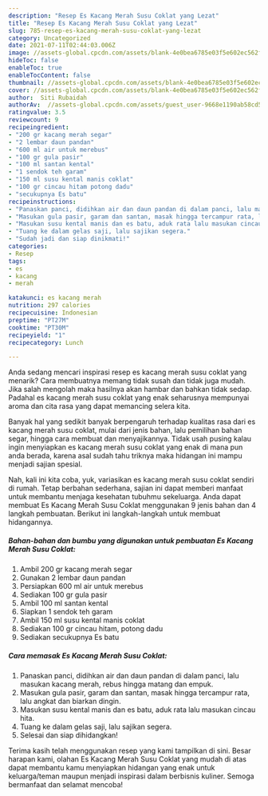 ```yaml
---
description: "Resep Es Kacang Merah Susu Coklat yang Lezat"
title: "Resep Es Kacang Merah Susu Coklat yang Lezat"
slug: 785-resep-es-kacang-merah-susu-coklat-yang-lezat
category: Uncategorized
date: 2021-07-11T02:44:03.006Z
image: //assets-global.cpcdn.com/assets/blank-4e0bea6785e03f5e602ec562f230caae08da540cada707380b4fe1bbebba43da.png
hideToc: false
enableToc: true
enableTocContent: false
thumbnail: //assets-global.cpcdn.com/assets/blank-4e0bea6785e03f5e602ec562f230caae08da540cada707380b4fe1bbebba43da.png
cover: //assets-global.cpcdn.com/assets/blank-4e0bea6785e03f5e602ec562f230caae08da540cada707380b4fe1bbebba43da.png
author:  Siti Rubaidah
authorAv:  //assets-global.cpcdn.com/assets/guest_user-9668e1190ab58cd58d666d5934e79c79da2e02f4421a6ed9abc4b163da97d6e7.png
ratingvalue: 3.5
reviewcount: 9
recipeingredient:
- "200 gr kacang merah segar"
- "2 lembar daun pandan"
- "600 ml air untuk merebus"
- "100 gr gula pasir"
- "100 ml santan kental"
- "1 sendok teh garam"
- "150 ml susu kental manis coklat"
- "100 gr cincau hitam potong dadu"
- "secukupnya Es batu"
recipeinstructions:
- "Panaskan panci, didihkan air dan daun pandan di dalam panci, lalu masukan kacang merah, rebus hingga matang dan empuk."
- "Masukan gula pasir, garam dan santan, masak hingga tercampur rata, lalu angkat dan biarkan dingin."
- "Masukan susu kental manis dan es batu, aduk rata lalu masukan cincau hita."
- "Tuang ke dalam gelas saji, lalu sajikan segera."
- "Sudah jadi dan siap dinikmati!"
categories:
- Resep
tags:
- es
- kacang
- merah

katakunci: es kacang merah 
nutrition: 297 calories
recipecuisine: Indonesian
preptime: "PT27M"
cooktime: "PT30M"
recipeyield: "1"
recipecategory: Lunch

---
```



Anda sedang mencari inspirasi resep es kacang merah susu coklat yang menarik? Cara membuatnya memang tidak susah dan tidak juga mudah. Jika salah mengolah maka hasilnya akan hambar dan bahkan tidak sedap. Padahal es kacang merah susu coklat yang enak seharusnya mempunyai aroma dan cita rasa yang dapat memancing selera kita.


Banyak hal yang sedikit banyak berpengaruh terhadap kualitas rasa dari es kacang merah susu coklat, mulai dari jenis bahan, lalu pemilihan bahan segar, hingga cara membuat dan menyajikannya. Tidak usah pusing kalau ingin menyiapkan es kacang merah susu coklat yang enak di mana pun anda berada, karena asal sudah tahu triknya maka hidangan ini mampu menjadi sajian spesial.




Nah, kali ini kita coba, yuk, variasikan es kacang merah susu coklat sendiri di rumah. Tetap berbahan sederhana, sajian ini dapat memberi manfaat untuk membantu menjaga kesehatan tubuhmu sekeluarga. Anda dapat membuat Es Kacang Merah Susu Coklat menggunakan 9 jenis bahan dan 4 langkah pembuatan. Berikut ini langkah-langkah untuk membuat hidangannya.

<!--inarticleads1-->

##### Bahan-bahan dan bumbu yang digunakan untuk pembuatan Es Kacang Merah Susu Coklat:

1. Ambil 200 gr kacang merah segar
1. Gunakan 2 lembar daun pandan
1. Persiapkan 600 ml air untuk merebus
1. Sediakan 100 gr gula pasir
1. Ambil 100 ml santan kental
1. Siapkan 1 sendok teh garam
1. Ambil 150 ml susu kental manis coklat
1. Sediakan 100 gr cincau hitam, potong dadu
1. Sediakan secukupnya Es batu




<!--inarticleads2-->

##### Cara memasak Es Kacang Merah Susu Coklat:

1. Panaskan panci, didihkan air dan daun pandan di dalam panci, lalu masukan kacang merah, rebus hingga matang dan empuk.
1. Masukan gula pasir, garam dan santan, masak hingga tercampur rata, lalu angkat dan biarkan dingin.
1. Masukan susu kental manis dan es batu, aduk rata lalu masukan cincau hita.
1. Tuang ke dalam gelas saji, lalu sajikan segera.
1. Selesai dan siap dihidangkan!



Terima kasih telah menggunakan resep yang kami tampilkan di sini. Besar harapan kami, olahan Es Kacang Merah Susu Coklat yang mudah di atas dapat membantu kamu menyiapkan hidangan yang enak untuk keluarga/teman maupun menjadi inspirasi dalam berbisnis kuliner. Semoga bermanfaat dan selamat mencoba!
